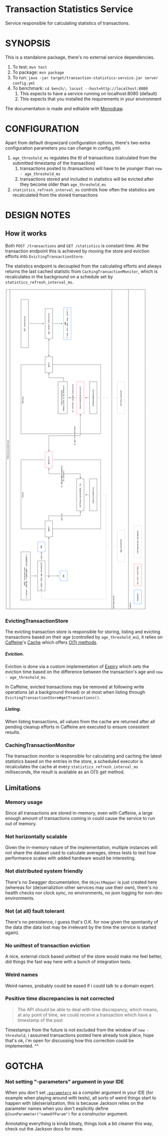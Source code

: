 # Transaction Statistics Service

Service responsible for calculating statistics of transactions.

# SYNOPSIS

This is a standalone package, there's no external service dependencies.

1. To test: `mvn test`
2. To package: `mvn package`
3. To run: `java -jar target/transaction-statistics-service.jar server config.yml`
4. To benchmark: `cd bench/; locust --host=http://localhost:8080`
    1. This expects to have a service running on localhost:8080 (default)
    2. This expects that you installed the requirements in your environment

The documentation is made and editable with [Monodraw](https://monodraw.helftone.com/).

# CONFIGURATION

Apart from default dropwizard configuration options, there's two extra configuration parameters you can change
in config.yml:

1. `age_threshold_ms` regulates the ttl of transactions (calculated from the submitted timestamp of the transaction)
    1. transactions posted to /transactions will have to be younger than `now - age_threshold_ms`
    2. transactions stored and included in statistics will be evicted after they become older than `age_threshold_ms`
2. `statistics_refresh_interval_ms` controls how often the statistics are recalculated from the stored transactions


# DESIGN NOTES

## How it works

Both `POST /transactions` and `GET /statistics` is constant time. At the transaction endpoint this is achieved by moving the store and eviction 
efforts into `EvictingTransactionStore`. 

The statistics endpoint is decoupled from the calculating efforts and always returns the last cached statistic from `CachingTransactionMonitor`, which
is recalculates in the background on a schedule set by `statistics_refresh_interval_ms`.

![design overview form doc/](doc/design_overview.png "overview of the design")

### EvictingTransactionStore

The evicting transaction store is responsible for storing, listing and evicting transactions based on their age 
(controlled by `age_threshold_ms`), it relies on 
[Caffeine](https://github.com/ben-manes/caffeine)'s [Cache](https://github.com/ben-manes/caffeine/blob/master/caffeine/src/main/java/com/github/benmanes/caffeine/cache/Cache.java) 
which offers [O(1) methods](https://github.com/ben-manes/caffeine/issues/75#issuecomment-216614486). 

##### Eviction.

Eviction is done via a custom implementation of [Expiry](https://github.com/ben-manes/caffeine/blob/master/caffeine/src/main/java/com/github/benmanes/caffeine/cache/Expiry.java)
which sets the eviction time based on the difference between the transaction's age and `now - age_threshold_ms`.

In Caffeine, evicted transactions may be removed at following write operations (at a background thread) 
or at most when listing through `EvictingTransactionStore#getTransactions()`.

##### Listing.

When listing transactions, all values from the cache are returned after all pending cleanup efforts in Caffeine are executed to ensure consistent results.

### CachingTransactionMonitor

The transaction monitor is responsible for calculating and caching the latest statistics based on the entries in the store,
a scheduled executor is recalculates the cache at every `statistics_refresh_interval_ms` milliseconds, the result is available as an O(1) get method.

## Limitations

### Memory usage

Since all transactions are stored in-memory, even with Caffeine, a large enough amount of transactions coming in
could cause the service to run out of memory.

### Not horizontally scalable

Given the in-memory nature of the implementation, multiple instances will not share the dataset used to calculate averages,
stress tests to test how performance scales with added hardware would be interesting.

### Not distributed system friendly

There's no Swagger documentation, the `ObjectMapper` is just created here (whereas for (de)serializtion other services
may use their own), there's no health checks nor clock sync, no environments, no json logging for non-dev environments.

### Not (at all) fault tolerant

There's no persistence, i guess that's O.K. for now given the spontanity of the data 
(the data lost may be irrelevant by the time the service is started again).

### No unittest of transaction eviction

A nice, external clock based unittest of the store would make me feel better, did things the fast way here with a bunch of integration tests.

### Weird names

Weird names, probably could be eased if i could talk to a domain expert.

### Positive time discrepancies is not corrected

> The API should be able to deal with time discrepancy, which means, at any point of time, we could receive a transaction which have a timestamp of the past

Timestamps from the future is not excluded from the window of `now - threshold`, i assumed transactions posted here already took place, hope that's ok,
i'm open for discussing how this correction could be implemented. ^^

# GOTCHA

### Not setting "-parameters" argument in your IDE

When you don't set [`-parameters`](https://docs.oracle.com/javase/8/docs/technotes/tools/windows/javac.html#BHCGAJDC) as a compiler argument in your 
IDE (for example when playing around with tests), all sorts of weird things start to happen with (de)serialization, this is because Jackson relies
on the parameter names when you don't explicitly define `@JsonParameter("nameOfParam")` for a constructor argument.

Annotating everything is kinda bloaty, things look a bit cleaner this way, check out the Jackson docs for more. 